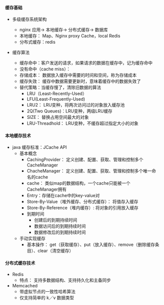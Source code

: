 #### 缓存基础
- 多级缓存系统架构
    - nginx 应用-> 本地缓存-> 分布式缓存-> 数据库
    - 本地缓存： Map、Nginx proxy Cache，local Redis
    - 分布式缓存：redis

- 缓存算法
    - 缓存命中：客户发送的请求，如果请求的数据在缓存中，记为缓存命中
    - 没有命中（cache miss）：
    - 存储成本： 数据放入缓存中需要的时间和空间，称为存储成本
    - 缓存失效： 缓存中数据需要更新时，意味着缓存中的数据失效了
    - 替代策略：当缓存慢了，清除旧数据的算法
        - LRU（Least-Recently-Used）
        - LFU(Least-Frequently-Used)
        - LRU2： LRU变种，将两次访问过的对象放入缓存池
        - 2Q(Two Queues)：LRU变种，两级LRU缓存
        - SIZE： 替换占用空间最大的对象
        - LRU-Threadhold： LRU变种，不缓存超过指定大小的对象

#### 本地缓存技术
- java 缓存标准：JCache API
    - 基本概念
        - CachingProvider： 定义创建、配置、获取、管理和控制多个CacheManager
        - ChacheManager： 定义创建、配置、获取、管理和控制多个唯一命名的cache
        - cache： 类似map的数据结构，一个cache只能被一个CacheManager拥有
        - Entry：存储在cache中的key-value对
        - Store-By-Value（堆外缓存、分布式缓存）： 将值存入缓存
        - Store-By-Reference（堆内缓存）: 将对象的引用放入缓存
        - 到期时间
            - 创建后的到期持续时间
            - 数据访问后的到期持续时间
            - 数据修改后的到期持续时间
    - 手动实现缓存
        - 基本操作： get（获取缓存）、put（放入缓存）、remove（删除缓存条目）、clear（清空缓存）

#### 分布式缓存技术
- Redis
    - 特点： 支持多数据结构、支持持久化和主备同步
- Memcached
    - 带虚拟节点的一致性哈希算法
    - 仅支持简单的 k／v 数据类型
    




